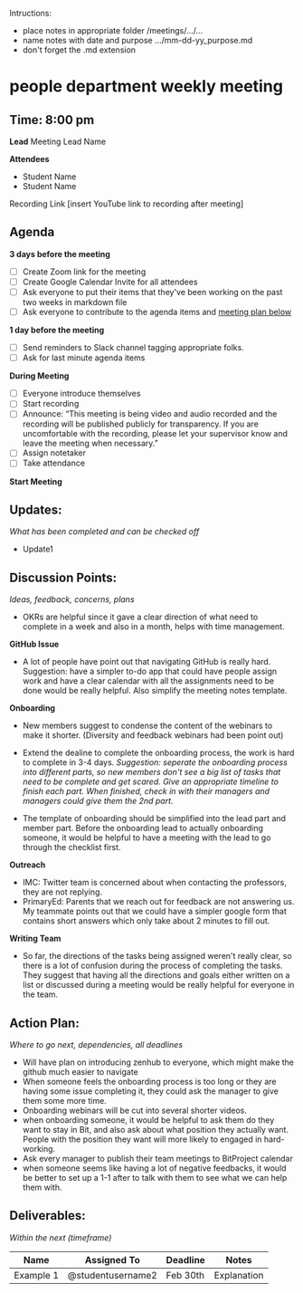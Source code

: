Intructions:
* place notes in appropriate folder /meetings/.../...
* name notes with date and purpose .../mm-dd-yy_purpose.md
* don't forget the .md extension

# people department weekly meeting
## Time: 8:00 pm

**Lead**
Meeting Lead Name 

**Attendees**
* Student Name 
* Student Name 

Recording Link
[insert YouTube link to recording after meeting]

## Agenda
**3 days before the meeting**
- [ ] Create Zoom link for the meeting
- [ ] Create Google Calendar Invite for all attendees
- [ ] Ask everyone to put their items that they've been working on the past two weeks in markdown file
- [ ] Ask everyone to contribute to the agenda items and [meeting plan below](https://github.com/shreyagupta98/people/blob/master/meeting_template.md#updates)

**1 day before the meeting**
- [ ] Send reminders to Slack channel tagging appropriate folks. 
- [ ] Ask for last minute agenda items

**During Meeting**
- [ ] Everyone introduce themselves
- [ ] Start recording
- [ ] Announce:
“This meeting is being video and audio recorded and the recording will be published publicly for transparency. If you are uncomfortable with the recording, please let your supervisor know and leave the meeting when necessary.”
- [ ] Assign notetaker
- [ ] Take attendance

**Start Meeting**

## Updates:
*What has been completed and can be checked off*

* Update1

## Discussion Points:
*Ideas, feedback, concerns, plans*

* OKRs are helpful since it gave a clear direction of what need to complete in a week and also in a month, helps with time management. 

**GitHub Issue**
* A lot of people have point out that navigating GitHub is really hard. Suggestion: have a simpler to-do app that could have people assign work and have a clear calendar with all the assignments need to be done would be really helpful. Also simplify the meeting notes template. 


**Onboarding**
* New members suggest to condense the content of the webinars to make it shorter. (Diversity and feedback webinars had been point out)

* Extend the dealine to complete the onboarding process, the work is hard to complete in 3-4 days. 
*Suggestion: seperate the onboarding process into different parts, so new members don't see a big list of tasks that need to be complete and get scared. Give an appropriate timeline to finish each part. When finished, check in with their managers and managers could give them the 2nd part.*

* The template of onboarding should be simplified into the lead part and member part. Before the onboarding lead to actually onboarding someone, it would be helpful to have a meeting with the lead to go through the checklist first.

**Outreach**
* IMC: Twitter team is concerned about when contacting the professors, they are not replying. 
* PrimaryEd: Parents that we reach out for feedback are not answering us. My teammate points out that we could have a simpler google form that contains short answers which only take about 2 minutes to fill out.

**Writing Team**
* So far, the directions of the tasks being assigned weren't really clear, so there is a lot of confusion during the process of completing the tasks. They suggest that having all the directions and goals either written on a list or discussed during a meeting would be really helpful for everyone in the team.


## Action Plan:
*Where to go next, dependencies, all deadlines*
* Will have plan on introducing zenhub to everyone, which might make the github much easier to navigate
* When someone feels the onboarding process is too long or they are having some issue completing it, they could ask the manager to give them some more time.
* Onboarding webinars will be cut into several shorter videos.
* when onboarding someone, it would be helpful to ask them do they want to stay in Bit, and also ask about what position they actually want. People with the position they want will more likely to engaged in hard-working.
* Ask every manager to publish their team meetings to BitProject calendar
* when someone seems like having a lot of negative feedbacks, it would be better to set up a 1-1 after to talk with them to see what we can help them with.

## Deliverables:
*Within the next (timeframe)*

Name  | Assigned To | Deadline | Notes
------|-------------|----------|------
Example 1 | @studentusername2 | Feb 30th | Explanation
